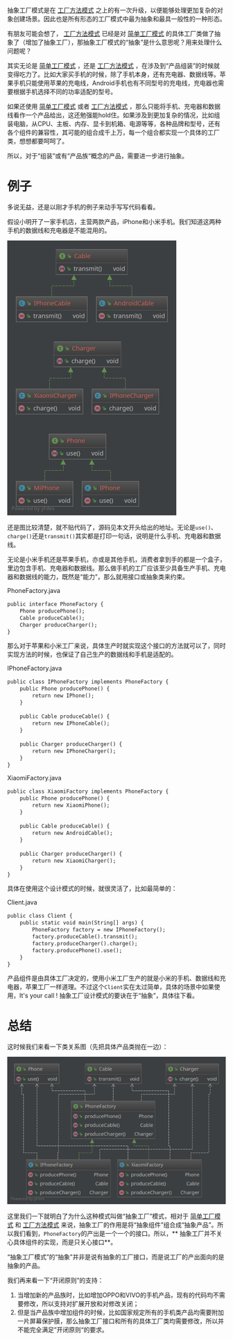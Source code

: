 抽象工厂模式是在 [工厂方法模式](../factory-method) 之上的有一次升级，以便能够处理更加复杂的对象创建场景。因此也是所有形态的工厂模式中最为抽象和最具一般性的一种形态。

有朋友可能会想了， [工厂方法模式](../factory-method) 已经是对 [简单工厂模式](../simple-factory) 的具体工厂类做了抽象了（增加了抽象工厂），那抽象工厂模式的“抽象”是什么意思呢？用来处理什么问题呢？

其实无论是 [简单工厂模式](../simple-factory) ，还是 [工厂方法模式](../factory-method) ，在涉及到“产品组装”的时候就变得吃力了。比如大家买手机的时候，除了手机本身，还有充电器、数据线等。苹果手机只能使用苹果的充电线，Android手机也有不同型号的充电线，充电器也需要根据手机选择不同的功率适配的型号。

如果还使用 [简单工厂模式](../simple-factory) 或者 [工厂方法模式](../factory-method) ，那么只能将手机、充电器和数据线看作一个产品给出，这还勉强能hold住。如果涉及到更加复杂的情况，比如组装电脑，从CPU、主板、内存、显卡到机箱、电源等等，各种品牌和型号，还有各个组件的兼容性，其可能的组合成千上万，每一个组合都实现一个具体的工厂类，想想都要呵呵了。

所以，对于“组装”或有“产品族“概念的产品，需要进一步进行抽象。

# 例子

多说无益，还是以刚才手机的例子来动手写写代码看看。

假设小明开了一家手机店，主营两款产品，iPhone和小米手机。我们知道这两种手机的数据线和充电器是不能混用的。

![手机及组件](images/products.png)

还是图比较清楚，就不贴代码了，源码见本文开头给出的地址。无论是`use()`、`charge()`还是`transmit()`其实都是打印一句话，说明是什么手机、充电器和数据线。

无论是小米手机还是苹果手机，亦或是其他手机，消费者拿到手的都是一个盒子，里边包含手机、充电器和数据线。那么做手机的工厂应该至少具备生产手机、充电器和数据线的能力，既然是“能力”，那么就用接口或抽象类来约束。

PhoneFactory.java

    public interface PhoneFactory {
        Phone producePhone();
        Cable produceCable();
        Charger produceCharger();
    }

那么对于苹果和小米工厂来说，具体生产时就实现这个接口的方法就可以了，同时实现方法的时候，也保证了自己生产的数据线和手机是适配的。

IPhoneFactory.java

    public class IPhoneFactory implements PhoneFactory {
        public Phone producePhone() {
            return new IPhone();
        }
    
        public Cable produceCable() {
            return new IPhoneCable();
        }
    
        public Charger produceCharger() {
            return new IPhoneCharger();
        }
    }

XiaomiFactory.java

    public class XiaomiFactory implements PhoneFactory {
        public Phone producePhone() {
            return new XiaomiPhone();
        }
    
        public Cable produceCable() {
            return new AndroidCable();
        }
    
        public Charger produceCharger() {
            return new XiaomiCharger();
        }
    }


具体在使用这个设计模式的时候，就很灵活了，比如最简单的：

Client.java

    public class Client {
        public static void main(String[] args) {
            PhoneFactory factory = new IPhoneFactory();
            factory.produceCable().transmit();
            factory.produceCharger().charge();
            factory.producePhone().use();
        }
    }

产品组件是由具体工厂决定的，使用小米工厂生产的就是小米的手机、数据线和充电器，苹果工厂一样道理。不过这个`Client`实在太过简单，具体的场景中如果使用，It's your call ! 抽象工厂设计模式的要诀在于“抽象”，具体往下看。

# 总结

这时候我们来看一下类关系图（先把具体产品类抛在一边）：

![abstract-factory](images/abstract-factory.png)

这里我们一下就明白了为什么这种模式叫做“抽象工厂”模式，相对于 [简单工厂模式](../simple-factory) 和 [工厂方法模式](../factory-method) 来说，抽象工厂的作用是将“抽象组件”组合成“抽象产品”。所以我们看到，`PhoneFactory`的产出是一个一个的接口。所以，** 抽象工厂并不关心具体组件的实现，而是只关心接口**。

“抽象工厂模式”的“抽象”并非是说有抽象的工厂接口，而是说工厂的产出面向的是抽象的产品。

我们再来看一下“开闭原则”的支持：
1. 当增加新的产品族时，比如增加OPPO和VIVO的手机产品，现有的代码均不需要修改，所以支持对扩展开放和对修改关闭；
2. 但是当产品族中增加组件的时候，比如国家规定所有的手机类产品均需要附加一片屏幕保护膜，那么抽象工厂接口和所有的具体工厂类均需要修改，所以并不能完全满足”开闭原则“的要求。